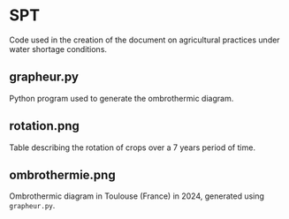 # SPT
Code used in the creation of the document on agricultural practices under water shortage conditions.

## grapheur.py

Python program used to generate the ombrothermic diagram.

## rotation.png

Table describing the rotation of crops over a 7 years period of time.

## ombrothermie.png

Ombrothermic diagram in Toulouse (France) in 2024, generated using `grapheur.py`.
